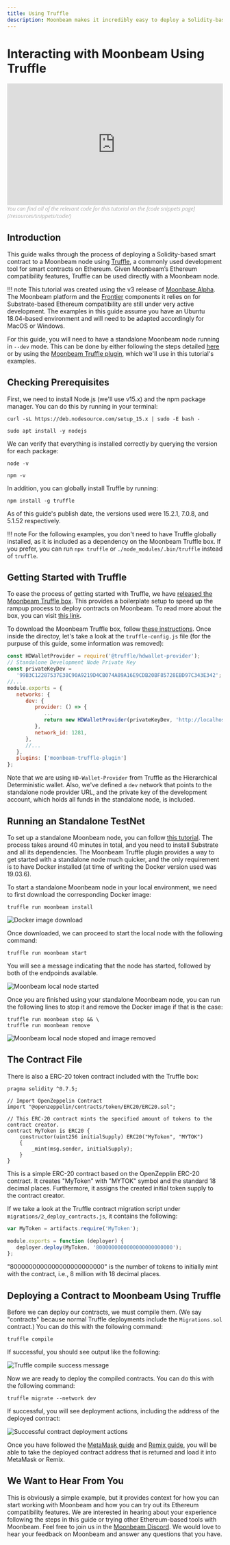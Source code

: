 ```yaml
---
title: Using Truffle
description: Moonbeam makes it incredibly easy to deploy a Solidity-based smart contract to a Moonbeam node using Truffle. Learn how in this tutorial.
---
```


# Interacting with Moonbeam Using Truffle

<style>.embed-container { position: relative; padding-bottom: 56.25%; height: 0; overflow: hidden; max-width: 100%; } .embed-container iframe, .embed-container object, .embed-container embed { position: absolute; top: 0; left: 0; width: 100%; height: 100%; }</style><div class='embed-container'><iframe src='https://www.youtube.com/embed//RD5MefSPNeo' frameborder='0' allowfullscreen></iframe></div>
<style>.caption { font-family: Open Sans, sans-serif; font-size: 0.9em; color: rgba(170, 170, 170, 1); font-style: italic; letter-spacing: 0px; position: relative;}</style><div class='caption'>You can find all of the relevant code for this tutorial on the [code snippets page](/resources/snippets/code/)</div>

## Introduction

This guide walks through the process of deploying a Solidity-based smart contract to a Moonbeam node using [Truffle](https://www.trufflesuite.com/), a commonly used development tool for smart contracts on Ethereum. Given Moonbeam’s Ethereum compatibility features, Truffle can be used directly with a Moonbeam node.

!!! note
    This tutorial was created using the v3 release of [Moonbase Alpha](https://github.com/PureStake/moonbeam/releases/tag/v0.3.0). The Moonbeam platform and the [Frontier](https://github.com/paritytech/frontier) components it relies on for Substrate-based Ethereum compatibility are still under very active development. The examples in this guide assume you have an Ubuntu 18.04-based environment and will need to be adapted accordingly for MacOS or Windows.

For this guide, you will need to have a standalone Moonbeam node running in `--dev` mode. This can be done by either following the steps detailed [here](/getting-started/local-node/setting-up-a-node/) or by using the [Moonbeam Truffle plugin](/integrations/trufflebox/#the-moonbeam-truffle-plugin), which we'll use in this tutorial's examples.

## Checking Prerequisites

First, we need to install Node.js (we'll use v15.x) and the npm package manager. You can do this by running in your terminal:

```
curl -sL https://deb.nodesource.com/setup_15.x | sudo -E bash -
```

```
sudo apt install -y nodejs
```

We can verify that everything is installed correctly by querying the version for each package:

```
node -v
```

```
npm -v
```

In addition, you can globally install Truffle by running:

```
npm install -g truffle
```

As of this guide's publish date, the versions used were 15.2.1, 7.0.8, and 5.1.52 respectively.

!!! note
    For the following examples, you don't need to have Truffle globally installed, as it is included as a dependency on the Moonbeam Truffle box. If you prefer, you can run `npx truffle` or `./node_modules/.bin/truffle` instead of `truffle`.

## Getting Started with Truffle

To ease the process of getting started with Truffle, we have [released the Moonbeam Truffle box](https://moonbeam.network/announcements/moonbeam-truffle-box-available-solidity-developers/). This provides a boilerplate setup to speed up the rampup process to deploy contracts on Moonbeam. To read more about the box, you can visit [this link](/integrations/trufflebox/).

To download the Moonbeam Truffle box, follow [these instructions](/integrations/trufflebox/#downloading-and-setting-up-the-truffle-box). Once inside the directoy, let's take a look at the `truffle-config.js` file (for the purpuse of this guide, some information was removed):

```js
const HDWalletProvider = require('@truffle/hdwallet-provider');
// Standalone Development Node Private Key
const privateKeyDev =
   '99B3C12287537E38C90A9219D4CB074A89A16E9CDB20BF85728EBD97C343E342';
//...
module.exports = {
   networks: {
      dev: {
         provider: () => {
            ...
            return new HDWalletProvider(privateKeyDev, 'http://localhost:9933/')
         },
         network_id: 1281,
      },
      //...
   },
   plugins: ['moonbeam-truffle-plugin']
};
```

Note that we are using `HD-Wallet-Provider` from Truffle as the Hierarchical Deterministic wallet. Also, we've defined a `dev` network that points to the standalone node provider URL, and the private key of the development account, which holds all funds in the standalone node, is included.

## Running an Standalone TestNet

To set up a standalone Moonbeam node, you can follow [this tutorial](/getting-started/local-node/setting-up-a-node/). The process takes around 40 minutes in total, and you need to install Substrate and all its dependencies. The Moonbeam Truffle plugin provides a way to get started with a standalone node much quicker, and the only requirement is to have Docker installed (at time of writing the Docker version used was 19.03.6).

To start a standalone Moonbeam node in your local environment, we need to first download the corresponding Docker image:

```
truffle run moonbeam install
```

![Docker image download](/images/truffle/using-truffle-1.png)

Once downloaded, we can proceed to start the local node with the following command:

```
truffle run moonbeam start
```

You will see a message indicating that the node has started, followed by both of the endpoinds available.

![Moonbeam local node started](/images/truffle/using-truffle-2.png)

Once you are finished using your standalone Moonbeam node, you can run the following lines to stop it and remove the Docker image if that is the case:

```
truffle run moonbeam stop && \
truffle run moonbeam remove
```

![Moonbeam local node stoped and image removed](/images/truffle/using-truffle-3.png)

## The Contract File

There is also a ERC-20 token contract included with the Truffle box:

```solidity
pragma solidity ^0.7.5;

// Import OpenZeppelin Contract
import "@openzeppelin/contracts/token/ERC20/ERC20.sol";

// This ERC-20 contract mints the specified amount of tokens to the contract creator.
contract MyToken is ERC20 {
    constructor(uint256 initialSupply) ERC20("MyToken", "MYTOK")
    {
        _mint(msg.sender, initialSupply);
    }
}
```

This is a simple ERC-20 contract based on the OpenZepplin ERC-20 contract. It creates "MyToken" with "MYTOK" symbol and the standard 18 decimal places. Furthermore, it assigns the created initial token supply to the contract creator.

If we take a look at the Truffle contract migration script under `migrations/2_deploy_contracts.js`, it contains the following:

```javascript
var MyToken = artifacts.require('MyToken');

module.exports = function (deployer) {
   deployer.deploy(MyToken, '8000000000000000000000000');
};
```

"8000000000000000000000000" is the number of tokens to initially mint with the contract, i.e., 8 million with 18 decimal places.

## Deploying a Contract to Moonbeam Using Truffle

Before we can deploy our contracts, we must compile them. (We say "contracts" because normal Truffle deployments include the `Migrations.sol` contract.) You can do this with the following command:

```
truffle compile
```

If successful, you should see output like the following:

![Truffle compile success message](/images/truffle/using-truffle-4.png)

Now we are ready to deploy the compiled contracts. You can do this with the following command:

```
truffle migrate --network dev
```

If successful, you will see deployment actions, including the address of the deployed contract:

![Successful contract deployment actions](/images/truffle/using-truffle-5.png)

Once you have followed the [MetaMask guide](/getting-started/local-node/using-metamask/) and [Remix guide](/getting-started/local-node/using-remix/), you will be able to take the deployed contract address that is returned and load it into MetaMask or Remix.

## We Want to Hear From You

This is obviously a simple example, but it provides context for how you can start working with Moonbeam and how you can try out its Ethereum compatibility features. We are interested in hearing about your experience following the steps in this guide or trying other Ethereum-based tools with Moonbeam. Feel free to join us in the [Moonbeam Discord](https://discord.gg/PfpUATX). We would love to hear your feedback on Moonbeam and answer any questions that you have.
